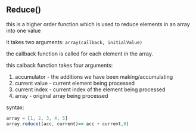 ## Reduce()

this is a higher order function which is used to reduce elements in an array into one  value

it takes two arguments: `array(callback, initialValue)`

the callback function is called for each element in the array.

this calback function takes four arguments:

1. accumulator - the additions we have been making/accumulating
2. current value - current element being processed
3. current index - current index of the element being processed
4. array - original array being processed

syntax:

```javascript
array = [1, 2, 3, 4, 5]
array.reduce((acc, current)=> acc + current,0)
```

